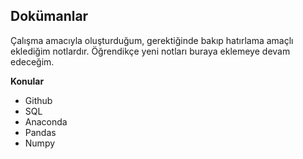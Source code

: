 ## Dokümanlar
Çalışma amacıyla oluşturduğum, gerektiğinde bakıp hatırlama amaçlı eklediğim notlardır. Öğrendikçe yeni notları buraya eklemeye devam edeceğim.

<b><dt>Konular</dt></b>
<ul>
  <li>Github</li>
  <li>SQL</li>
  <li>Anaconda</li>
  <li>Pandas</li>
  <li>Numpy</li>
</ul>
